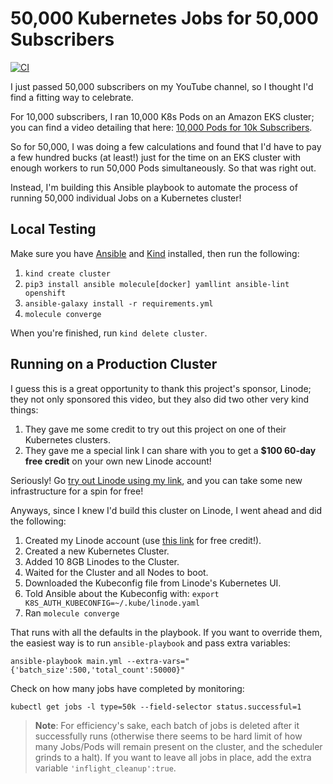 # 50,000 Kubernetes Jobs for 50,000 Subscribers

[![CI](https://github.com/geerlingguy/50k-k8s-jobs/workflows/CI/badge.svg)](https://github.com/geerlingguy/50k-k8s-jobs/actions?query=workflow%3ACI)

I just passed 50,000 subscribers on my YouTube channel, so I thought I'd find a fitting way to celebrate.

For 10,000 subscribers, I ran 10,000 K8s Pods on an Amazon EKS cluster; you can find a video detailing that here: [10,000 Pods for 10k Subscribers](https://www.youtube.com/watch?v=k5ncj3TKL1c).

So for 50,000, I was doing a few calculations and found that I'd have to pay a few hundred bucks (at least!) just for the time on an EKS cluster with enough workers to run 50,000 Pods simultaneously. So that was right out.

Instead, I'm building this Ansible playbook to automate the process of running 50,000 individual Jobs on a Kubernetes cluster!

## Local Testing

Make sure you have [Ansible](https://docs.ansible.com/ansible/latest/installation_guide/intro_installation.html) and [Kind](https://kind.sigs.k8s.io/docs/user/quick-start/) installed, then run the following:

  1. `kind create cluster`
  1. `pip3 install ansible molecule[docker] yamllint ansible-lint openshift`
  1. `ansible-galaxy install -r requirements.yml`
  1. `molecule converge`

When you're finished, run `kind delete cluster`.

## Running on a Production Cluster

I guess this is a great opportunity to thank this project's sponsor, Linode; they not only sponsored this video, but they also did two other very kind things:

  1. They gave me some credit to try out this project on one of their Kubernetes clusters.
  2. They gave me a special link I can share with you to get a **$100 60-day free credit** on your own new Linode account!

Seriously! Go [try out Linode using my link](https://www.linode.com/geerling), and you can take some new infrastructure for a spin for free!

Anyways, since I knew I'd build this cluster on Linode, I went ahead and did the following:

  1. Created my Linode account (use [this link](https://www.linode.com/geerling) for free credit!).
  2. Created a new Kubernetes Cluster.
  3. Added 10 8GB Linodes to the Cluster.
  4. Waited for the Cluster and all Nodes to boot.
  5. Downloaded the Kubeconfig file from Linode's Kubernetes UI.
  6. Told Ansible about the Kubeconfig with: `export K8S_AUTH_KUBECONFIG=~/.kube/linode.yaml`
  7. Ran `molecule converge`

That runs with all the defaults in the playbook. If you want to override them, the easiest way is to run `ansible-playbook` and pass extra variables:

    ansible-playbook main.yml --extra-vars="{'batch_size':500,'total_count':50000}"

Check on how many jobs have completed by monitoring:

    kubectl get jobs -l type=50k --field-selector status.successful=1

> **Note**: For efficiency's sake, each batch of jobs is deleted after it successfully runs (otherwise there seems to be hard limit of how many Jobs/Pods will remain present on the cluster, and the scheduler grinds to a halt). If you want to leave all jobs in place, add the extra variable `'inflight_cleanup':true`.
